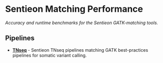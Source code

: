 # Sentieon Matching Performance
*Accuracy and runtime benchmarks for the Sentieon GATK-matching tools.*

## Pipelines
- [**TNseq**](/TNseq) - Sentieon TNseq pipelines matching GATK best-practices pipelines for somatic variant calling.
